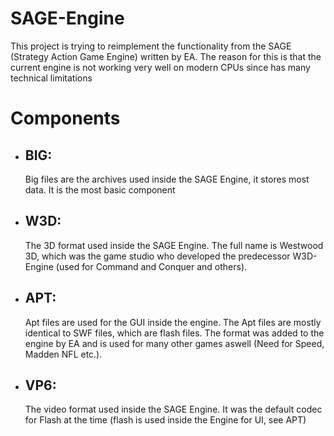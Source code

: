 # SAGE-Engine

This project is trying to reimplement the functionality from the SAGE (Strategy Action Game Engine) written by EA. The reason for this is that the current engine is not working very well on modern CPUs since has many technical limitations

# Components
- ## BIG:
    Big files are the archives used inside the SAGE Engine, it stores most data. It is the most 
    basic component
- ## W3D:
    The 3D format used inside the SAGE Engine. The full name is Westwood 3D, which was the game studio who developed the predecessor W3D-Engine (used for Command and Conquer and others).
- ## APT:
    Apt files are used for the GUI inside the engine. The Apt files are mostly identical to SWF files, which are flash files.
    The format was added to the engine by EA and is used for many other games aswell (Need for Speed, Madden NFL etc.).
- ## VP6:
    The video format used inside the SAGE Engine. It was the default codec for Flash at the time (flash is used inside the Engine for UI, see APT)

